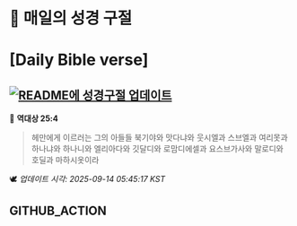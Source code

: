# 🙏 매일의 성경 구절
# [Daily Bible verse]
## [![README에 성경구절 업데이트](https://github.com/DONGSUKA/first_test/actions/workflows/update-readme-bible.yml/badge.svg)](https://github.com/DONGSUKA/first_test/actions/workflows/update-readme-bible.yml)
<!-- START_BIBLE_VERSE -->
📖 **역대상 25:4**
> 헤만에게 이르러는 그의 아들들 북기야와 맛다냐와 웃시엘과 스브엘과 여리못과 하나냐와 하나니와 엘리아다와 깃달디와 로맘디에셀과 요스브가사와 말로디와 호딜과 마하시옷이라

🕊️ _업데이트 시각: 2025-09-14 05:45:17 KST_
  <!-- END_BIBLE_VERSE -->
## GITHUB_ACTION
